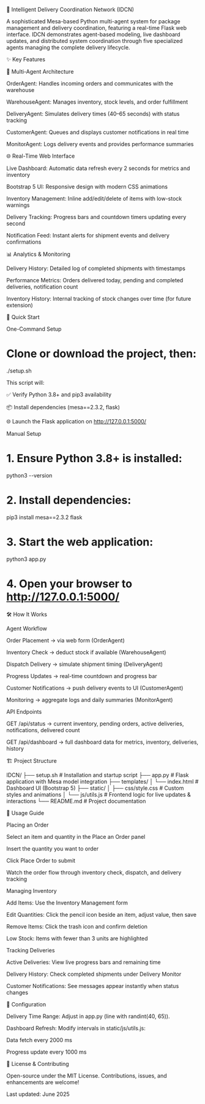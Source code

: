 🚀 Intelligent Delivery Coordination Network (IDCN)

A sophisticated Mesa-based Python multi-agent system for package management and delivery coordination, featuring a real-time Flask web interface. IDCN demonstrates agent-based modeling, live dashboard updates, and distributed system coordination through five specialized agents managing the complete delivery lifecycle.

✨ Key Features

🤖 Multi-Agent Architecture

OrderAgent: Handles incoming orders and communicates with the warehouse

WarehouseAgent: Manages inventory, stock levels, and order fulfillment

DeliveryAgent: Simulates delivery times (40–65 seconds) with status tracking

CustomerAgent: Queues and displays customer notifications in real time

MonitorAgent: Logs delivery events and provides performance summaries

🌐 Real-Time Web Interface

Live Dashboard: Automatic data refresh every 2 seconds for metrics and inventory

Bootstrap 5 UI: Responsive design with modern CSS animations

Inventory Management: Inline add/edit/delete of items with low-stock warnings

Delivery Tracking: Progress bars and countdown timers updating every second

Notification Feed: Instant alerts for shipment events and delivery confirmations

📊 Analytics & Monitoring

Delivery History: Detailed log of completed shipments with timestamps

Performance Metrics: Orders delivered today, pending and completed deliveries, notification count

Inventory History: Internal tracking of stock changes over time (for future extension)

🚀 Quick Start

One-Command Setup

# Clone or download the project, then:
./setup.sh

This script will:

✅ Verify Python 3.8+ and pip3 availability

📦 Install dependencies (mesa==2.3.2, flask)

🌐 Launch the Flask application on http://127.0.0.1:5000/

Manual Setup

# 1. Ensure Python 3.8+ is installed:
python3 --version

# 2. Install dependencies:
pip3 install mesa==2.3.2 flask

# 3. Start the web application:
python3 app.py

# 4. Open your browser to http://127.0.0.1:5000/

🛠 How It Works

Agent Workflow

Order Placement → via web form (OrderAgent)

Inventory Check → deduct stock if available (WarehouseAgent)

Dispatch Delivery → simulate shipment timing (DeliveryAgent)

Progress Updates → real-time countdown and progress bar

Customer Notifications → push delivery events to UI (CustomerAgent)

Monitoring → aggregate logs and daily summaries (MonitorAgent)

API Endpoints

GET /api/status → current inventory, pending orders, active deliveries, notifications, delivered count

GET /api/dashboard → full dashboard data for metrics, inventory, deliveries, history

🏗 Project Structure

IDCN/
├── setup.sh                # Installation and startup script
├── app.py                  # Flask application with Mesa model integration
├── templates/
│   └── index.html          # Dashboard UI (Bootstrap 5)
├── static/
│   ├── css/style.css       # Custom styles and animations
│   └── js/utils.js         # Frontend logic for live updates & interactions
└── README.md               # Project documentation

🎯 Usage Guide

Placing an Order

Select an item and quantity in the Place an Order panel

Insert the quantity you want to order

Click Place Order to submit

Watch the order flow through inventory check, dispatch, and delivery tracking

Managing Inventory

Add Items: Use the Inventory Management form

Edit Quantities: Click the pencil icon beside an item, adjust value, then save

Remove Items: Click the trash icon and confirm deletion

Low Stock: Items with fewer than 3 units are highlighted

Tracking Deliveries

Active Deliveries: View live progress bars and remaining time

Delivery History: Check completed shipments under Delivery Monitor

Customer Notifications: See messages appear instantly when status changes

🔧 Configuration

Delivery Time Range: Adjust in app.py (line with randint(40, 65)).

Dashboard Refresh: Modify intervals in static/js/utils.js:

Data fetch every 2000 ms

Progress update every 1000 ms

📄 License & Contributing

Open-source under the MIT License. Contributions, issues, and enhancements are welcome!

Last updated: June 2025

